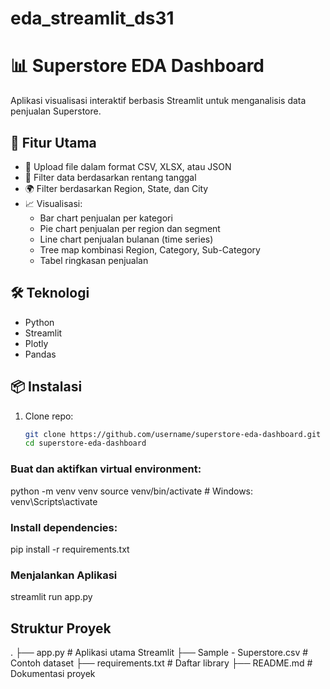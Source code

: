 # eda_streamlit_ds31
# 📊 Superstore EDA Dashboard

Aplikasi visualisasi interaktif berbasis Streamlit untuk menganalisis data penjualan Superstore.

## 🚀 Fitur Utama

- 📂 Upload file dalam format CSV, XLSX, atau JSON
- 📅 Filter data berdasarkan rentang tanggal
- 🌍 Filter berdasarkan Region, State, dan City
- 📈 Visualisasi:
  - Bar chart penjualan per kategori
  - Pie chart penjualan per region dan segment
  - Line chart penjualan bulanan (time series)
  - Tree map kombinasi Region, Category, Sub-Category
  - Tabel ringkasan penjualan

## 🛠️ Teknologi

- Python
- Streamlit
- Plotly
- Pandas

## 📦 Instalasi

1. Clone repo:
   ```bash
   git clone https://github.com/username/superstore-eda-dashboard.git
   cd superstore-eda-dashboard

### Buat dan aktifkan virtual environment:
python -m venv venv
source venv/bin/activate  # Windows: venv\Scripts\activate

### Install dependencies:
pip install -r requirements.txt

### Menjalankan Aplikasi
streamlit run app.py


## Struktur Proyek
.
├── app.py                   # Aplikasi utama Streamlit
├── Sample - Superstore.csv  # Contoh dataset
├── requirements.txt         # Daftar library
├── README.md                # Dokumentasi proyek


